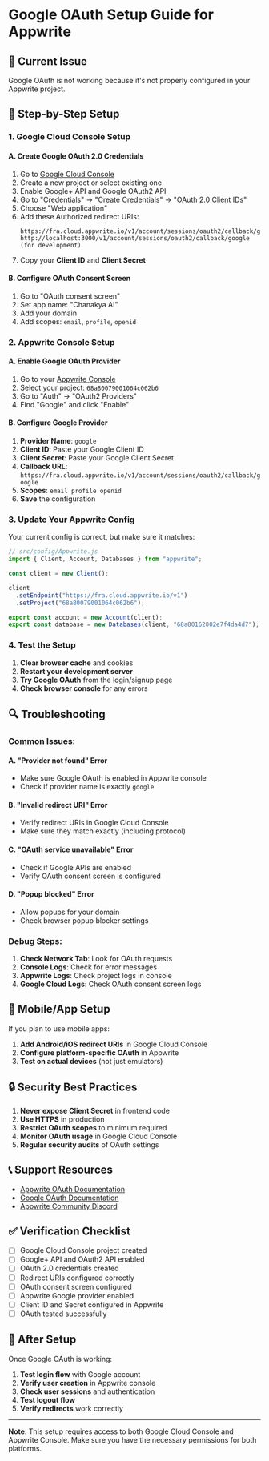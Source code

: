 # Google OAuth Setup Guide for Appwrite

## 🚨 **Current Issue**
Google OAuth is not working because it's not properly configured in your Appwrite project.

## 🔧 **Step-by-Step Setup**

### 1. **Google Cloud Console Setup**

#### A. Create Google OAuth 2.0 Credentials
1. Go to [Google Cloud Console](https://console.cloud.google.com/)
2. Create a new project or select existing one
3. Enable Google+ API and Google OAuth2 API
4. Go to "Credentials" → "Create Credentials" → "OAuth 2.0 Client IDs"
5. Choose "Web application"
6. Add these Authorized redirect URIs:
   ```
   https://fra.cloud.appwrite.io/v1/account/sessions/oauth2/callback/google
   http://localhost:3000/v1/account/sessions/oauth2/callback/google (for development)
   ```
7. Copy your **Client ID** and **Client Secret**

#### B. Configure OAuth Consent Screen
1. Go to "OAuth consent screen"
2. Set app name: "Chanakya AI"
3. Add your domain
4. Add scopes: `email`, `profile`, `openid`

### 2. **Appwrite Console Setup**

#### A. Enable Google OAuth Provider
1. Go to your [Appwrite Console](https://console.appwrite.io/)
2. Select your project: `68a80079001064c062b6`
3. Go to "Auth" → "OAuth2 Providers"
4. Find "Google" and click "Enable"

#### B. Configure Google Provider
1. **Provider Name**: `google`
2. **Client ID**: Paste your Google Client ID
3. **Client Secret**: Paste your Google Client Secret
4. **Callback URL**: `https://fra.cloud.appwrite.io/v1/account/sessions/oauth2/callback/google`
5. **Scopes**: `email profile openid`
6. **Save** the configuration

### 3. **Update Your Appwrite Config**

Your current config is correct, but make sure it matches:

```javascript
// src/config/Appwrite.js
import { Client, Account, Databases } from "appwrite";

const client = new Client();

client
  .setEndpoint("https://fra.cloud.appwrite.io/v1")
  .setProject("68a80079001064c062b6");

export const account = new Account(client);
export const database = new Databases(client, "68a80162002e7f4da4d7");
```

### 4. **Test the Setup**

1. **Clear browser cache** and cookies
2. **Restart your development server**
3. **Try Google OAuth** from the login/signup page
4. **Check browser console** for any errors

## 🔍 **Troubleshooting**

### Common Issues:

#### A. **"Provider not found" Error**
- Make sure Google OAuth is enabled in Appwrite console
- Check if provider name is exactly `google`

#### B. **"Invalid redirect URI" Error**
- Verify redirect URIs in Google Cloud Console
- Make sure they match exactly (including protocol)

#### C. **"OAuth service unavailable" Error**
- Check if Google APIs are enabled
- Verify OAuth consent screen is configured

#### D. **"Popup blocked" Error**
- Allow popups for your domain
- Check browser popup blocker settings

### Debug Steps:

1. **Check Network Tab**: Look for OAuth requests
2. **Console Logs**: Check for error messages
3. **Appwrite Logs**: Check project logs in console
4. **Google Cloud Logs**: Check OAuth consent screen logs

## 📱 **Mobile/App Setup**

If you plan to use mobile apps:

1. **Add Android/iOS redirect URIs** in Google Cloud Console
2. **Configure platform-specific OAuth** in Appwrite
3. **Test on actual devices** (not just emulators)

## 🔒 **Security Best Practices**

1. **Never expose Client Secret** in frontend code
2. **Use HTTPS** in production
3. **Restrict OAuth scopes** to minimum required
4. **Monitor OAuth usage** in Google Cloud Console
5. **Regular security audits** of OAuth settings

## 📞 **Support Resources**

- [Appwrite OAuth Documentation](https://appwrite.io/docs/auth/oauth2)
- [Google OAuth Documentation](https://developers.google.com/identity/protocols/oauth2)
- [Appwrite Community Discord](https://discord.gg/appwrite)

## ✅ **Verification Checklist**

- [ ] Google Cloud Console project created
- [ ] Google+ API and OAuth2 API enabled
- [ ] OAuth 2.0 credentials created
- [ ] Redirect URIs configured correctly
- [ ] OAuth consent screen configured
- [ ] Appwrite Google provider enabled
- [ ] Client ID and Secret configured in Appwrite
- [ ] OAuth tested successfully

## 🚀 **After Setup**

Once Google OAuth is working:

1. **Test login flow** with Google account
2. **Verify user creation** in Appwrite console
3. **Check user sessions** and authentication
4. **Test logout flow**
5. **Verify redirects** work correctly

---

**Note**: This setup requires access to both Google Cloud Console and Appwrite Console. Make sure you have the necessary permissions for both platforms.
